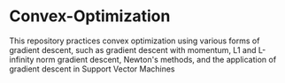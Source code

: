 # Convex-Optimization

This repository practices convex optimization using various forms of gradient descent, such as gradient descent with momentum, L1 and L-infinity norm gradient descent, Newton's methods, and the application of gradient descent in Support Vector Machines






